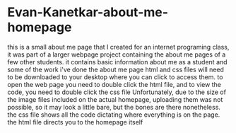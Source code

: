 # Evan-Kanetkar-about-me-homepage
this is a small about me page that I created for an internet programing class, it was part of a larger webpage project containing the about me pages of a few other students.
it contains basic information about me as a student and some of the work i've done
the about me page html and css files will need to be downloaded to your desktop where you can click to access them. 
to open the web page you need to double click the html file, and to view the code, you need to double click the css file
Unfortunately, due to the size of the image files included on the actual homepage, uploading them was not possible, so it may look a little bare, but the bones are there nonetheless. 
the css file shows all the code dictating where everything is on the page. 
the html file directs you to the homepage itself
